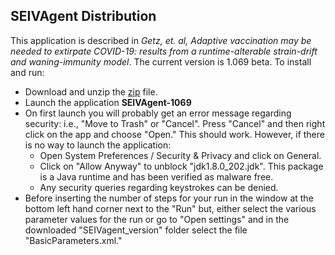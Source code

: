 ## SEIVAgent Distribution
This application is described in *Getz, et. al, Adaptive vaccination may be needed to extirpate COVID-19: results from a runtime-alterable strain-drift and waning-immunity model*. The current version is 1.069 beta. To install and run:
* Download and unzip the [zip](https://github.com/rmsalter/SEIVAgent_distribution/releases/download/1.069_beta/SEIVAgent_1.069beta.zip) file.
* Launch the application **SEIVAgent-1069**
* On first launch you will probably get an error message regarding security: i.e., "Move to Trash" or "Cancel". Press "Cancel" and then right click on the app and choose "Open."  This should work.  However, if there is no way to launch the application:
  * Open System Preferences / Security & Privacy and click on General.
  * Click on "Allow Anyway" to unblock "jdk1.8.0_202.jdk". This package is a Java runtime and has been verified as malware free.
  * Any security queries regarding keystrokes can be denied.
* Before inserting the number of steps for your run in the window at the bottom left hand corner next to the "Run" but, either select the various parameter values for the run or go to "Open settings" and in the downloaded "SEIVagent_version" folder select the file "BasicParameters.xml."
